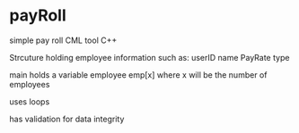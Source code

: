 # payRoll
simple pay roll CML tool C++

Strcuture holding employee information such as:
userID
name
PayRate
type

main holds a variable employee emp[x] where x will be the number of employees

uses loops 

has validation for data integrity 
